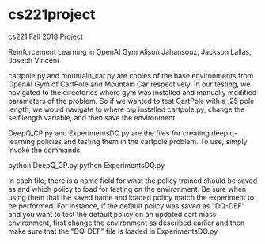 # cs221project
cs221 Fall 2018 Project

Reinforcement Learning in OpenAI Gym
Alison Jahansouz, Jackson Lallas, Joseph Vincent

cartpole.py and mountain_car.py are copies of the base environments from OpenAI Gym of CartPole and Mountain Car respectively. In our testing, we navigated to the directories where gym was installed and manually modified parameters of the problem. So if we wanted to test CartPole with a .25 pole length, we would navigate to where pip installed cartpole.py, change the self.length variable, and then save the environment.



DeepQ_CP.py and ExperimentsDQ.py are the files for creating deep q-learning policies and testing them in the cartpole problem. To use, simply invoke the commands:

python DeepQ_CP.py
python ExperimentsDQ.py

In each file, there is a name field for what the policy trained should be saved as and which policy to load for testing on the environment. Be sure when using them that the saved name and loaded policy match the experiment to be performed. For instance, if the default policy was saved as "DQ-DEF" and you want to test the default policy on an updated cart mass environment, first change the environment as described earlier and then make sure that the "DQ-DEF" file is loaded in ExperimentsDQ.py

